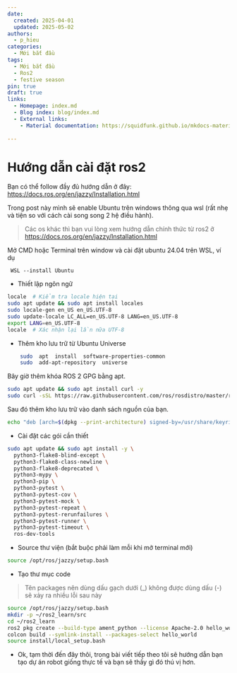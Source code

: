 ```yaml
---
date:
  created: 2025-04-01
  updated: 2025-05-02
authors:
  - p_hieu
categories:
  - Mới bắt đầu  
tags:
  - Mới bắt đầu 
  - Ros2
  - festive season  
pin: true
draft: true
links:
  - Homepage: index.md
  - Blog index: blog/index.md
  - External links:
    - Material documentation: https://squidfunk.github.io/mkdocs-material
  
---
```


# Hướng dẫn cài đặt ros2
 Bạn có thể follow đầy đủ hướng dẫn ở đây: https://docs.ros.org/en/jazzy/Installation.html

Trong post này mình sẽ enable Ubuntu trên windows thông qua wsl (rất nhẹ và tiện so với cách cài song song 2 hệ điều hành).

> Các os khác thì bạn vui lòng xem hướng dẫn chính thức  từ ros2 ở  https://docs.ros.org/en/jazzy/Installation.html

Mở CMD hoặc Terminal trên window và cài đặt ubuntu 24.04 trên WSL, ví dụ

     WSL --install Ubuntu

- Thiết lập ngôn ngữ
```bash
locale  # Kiểm tra locale hiện tại
sudo apt update && sudo apt install locales
sudo locale-gen en_US en_US.UTF-8
sudo update-locale LC_ALL=en_US.UTF-8 LANG=en_US.UTF-8
export LANG=en_US.UTF-8
locale  # Xác nhận lại lần nữa UTF-8
```

- Thêm kho lưu trữ từ Ubuntu Universe
```bash 
	sudo  apt  install  software-properties-common
    sudo  add-apt-repository  universe
```
Bây giờ thêm khóa ROS 2 GPG bằng apt.
```bash 
sudo apt update && sudo apt install curl -y
sudo curl -sSL https://raw.githubusercontent.com/ros/rosdistro/master/ros.key -o /usr/share/keyrings/ros-archive-keyring.gpg
```
Sau đó thêm kho lưu trữ vào danh sách nguồn của bạn.
```bash 
echo "deb [arch=$(dpkg --print-architecture) signed-by=/usr/share/keyrings/ros-archive-keyring.gpg] http://packages.ros.org/ros2/ubuntu $(. /etc/os-release && echo $UBUNTU_CODENAME) main" | sudo tee /etc/apt/sources.list.d/ros2.list > /dev/null
```
- Cài đặt các gói cần thiết 
```bash 
sudo apt update && sudo apt install -y \
  python3-flake8-blind-except \
  python3-flake8-class-newline \
  python3-flake8-deprecated \
  python3-mypy \
  python3-pip \
  python3-pytest \
  python3-pytest-cov \
  python3-pytest-mock \
  python3-pytest-repeat \
  python3-pytest-rerunfailures \
  python3-pytest-runner \
  python3-pytest-timeout \
  ros-dev-tools
```

   - Source thư viện (bắt buộc phải làm mỗi khi mở terminal mới)
```bash
source /opt/ros/jazzy/setup.bash   

```

   - Tạo thư mục code 
>  Tên packages nên dùng dấu gạch dưới (_) không được dùng dấu (-) sẽ xảy ra nhiều lỗi sau này
```bash
source /opt/ros/jazzy/setup.bash   
mkdir -p ~/ros2_learn/src
cd ~/ros2_learn
ros2 pkg create --build-type ament_python --license Apache-2.0 hello_world
colcon build --symlink-install --packages-select hello_world
source install/local_setup.bash
```

- Ok, tạm thời đến đây thôi, trong bài viết tiếp theo tôi sẽ hướng dẫn bạn tạo dự án robot giống thực tế và bạn sẽ thấy gì đó thú vị hơn. 

